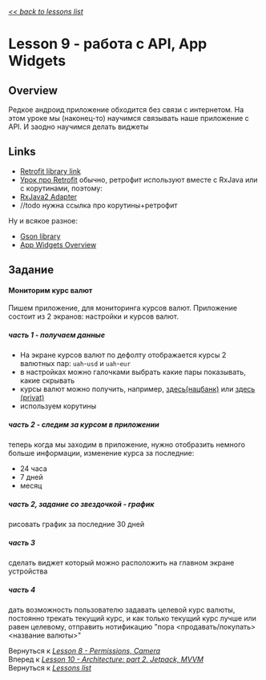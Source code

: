 [*<< back to lessons list*](../readme.md)

# Lesson 9 - работа с API, App Widgets 
## Overview
Редкое андроид приложение обходится без связи с интернетом. На этом уроке мы (наконец-то) научимся связывать наше приложение с API. И заодно научимся делать виджеты 

## Links
- [Retrofit library link](https://square.github.io/retrofit/)
- [Урок про Retrofit](http://developer.alexanderklimov.ru/android/library/retrofit.php)
обычно, ретрофит используют вместе с RxJava или с корутинами, поэтому:
- [RxJava2 Adapter](https://github.com/square/retrofit/tree/master/retrofit-adapters/rxjava2)
- //todo нужна ссылка про корутины+ретрофит

Ну и всякое разное:
- [Gson library](https://github.com/google/gson)
- [App Widgets Overview](https://developer.android.com/guide/topics/appwidgets/overview)


## Задание
#### Мониторим курс валют
Пишем приложение, для мониторинга курсов валют. Приложение состоит из 2 экранов: настройки и курсов валют.

##### часть 1 - получаем данные
- На экране курсов валют по дефолту отображается курсы 2 валютных пар: `uah`-`usd` и `uah`-`eur`
- в настройках можно галочками выбрать какие пары показывать, какие скрывать 
- курсы валют можно получить, например, [здесь(нацбанк)](https://bank.gov.ua/ua/open-data/api-dev) или [здесь (privat)](https://api.privatbank.ua/#p24/exchange)
- используем корутины

##### часть 2 - следим за курсом в приложении
теперь когда мы заходим в приложение, нужно отобразить немного больше информации, изменение курса за последние:
- 24 часа
- 7 дней
- месяц 

##### часть 2, задание со звездочкой - график 
рисовать график за последние 30 дней

##### часть 3
сделать виджет который можно расположить на главном экране устройства

##### часть 4
дать возможность пользователю задавать целевой курс валюты, постоянно трекать текущий курс, и как только текущий курс лучше или равен целевому, отправить нотификацию "пора <продавать/покупать> <название валюты>" 


Вернуться к [*Lesson 8 - Permissions, Camera*](./lesson_8.md)  
Вперед к [*Lesson 10 - Architecture: part 2. Jetpack, MVVM*](./lesson_10.md)  
Вернуться к [*Lessons list*](../readme.md)